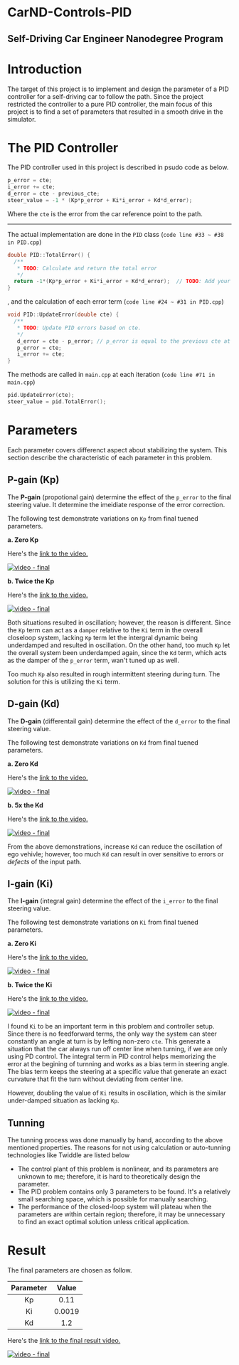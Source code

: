 # CarND-Controls-PID
Self-Driving Car Engineer Nanodegree Program
---


[//]: # (Image References)

[image0]: ./pictures/architecture.png "processing flow"
[image1]: ./pictures/trajectory_generation.png "trajectory generation"
[image2]: ./pictures/speed_scheduling.png "speed scheduling"
[image3]: ./pictures/behavior_planning.png "behavior planning"

# Introduction

The target of this project is to implement and design the parameter of a PID controller for a self-driving car to follow the path. Since the project restricted the controller to a pure PID controller, the main focus of this project is to find a set of parameters that resulted in a smooth drive in the simulator.

# The PID Controller

The PID controller used in this project is described in psudo code as below.

```c++
p_error = cte;
i_error += cte;
d_error = cte - previous_cte; 
steer_value = -1 * (Kp*p_error + Ki*i_error + Kd*d_error);
```

Where the `cte` is the error from the car reference point to the path.

---

The actual implementation are done in the `PID` class (`code line #33 ~ #38 in PID.cpp`)

```c++
double PID::TotalError() {
  /**
   * TODO: Calculate and return the total error
   */
  return -1*(Kp*p_error + Ki*i_error + Kd*d_error);  // TODO: Add your total error calc here!
}
```

, and the calculation of each error term (`code line #24 ~ #31 in PID.cpp`)

```c++
void PID::UpdateError(double cte) {
  /**
   * TODO: Update PID errors based on cte.
   */
   d_error = cte - p_error; // p_error is equal to the previous cte at current stage
   p_error = cte;
   i_error += cte;
}
```

The methods are called in `main.cpp` at each iteration 
(`code line #71 in main.cpp`)

```c++
pid.UpdateError(cte);
steer_value = pid.TotalError();
```


# Parameters

Each parameter covers differenct aspect about stabilizing the system. This section describe the characteristic of each parameter in this problem.

## P-gain (Kp)

The **P-gain** (propotional gain) determine the effect of the `p_error` to the final steering value. It determine the imeidiate response of the error correction.

 The following test demonstrate variations on `Kp` from final tuened parameters.


**a. Zero Kp**

Here's the [link to the video.](https://youtu.be/UBVHEr5Cb4c)

[![video - final](http://img.youtube.com/vi/UBVHEr5Cb4c/0.jpg)](https://youtu.be/UBVHEr5Cb4c)



**b. Twice the Kp**


Here's the [link to the video.](https://youtu.be/Zd_zaaDy7SE)

[![video - final](http://img.youtube.com/vi/Zd_zaaDy7SE/0.jpg)](https://youtu.be/Zd_zaaDy7SE)



Both situations resulted in oscillation; however, the reason is different. Since the `Kp` term can act as a `damper` relative to the `Ki` term in the overall closeloop system, lacking `Kp` term let the intergral dynamic being underdamped and resulted in oscillation. On the other hand, too much `Kp` let the overall system been underdamped again, since the `Kd` term, which acts as the damper of the `p_error` term, wan't tuned up as well.

Too much `Kp` also resulted in rough intermittent steering during turn. The solution for this is utilizing the `Ki` term.

## D-gain (Kd)

The **D-gain** (differentail gain) determine the effect of the `d_error` to the final steering value. 

 The following test demonstrate variations on `Kd` from final tuened parameters.

**a. Zero Kd**

Here's the [link to the video.](https://youtu.be/qeMfHjFftTE)

[![video - final](http://img.youtube.com/vi/qeMfHjFftTE/0.jpg)](https://youtu.be/qeMfHjFftTE)



**b. 5x the Kd**


Here's the [link to the video.](https://youtu.be/wV24Bibx8SE)

[![video - final](http://img.youtube.com/vi/wV24Bibx8SE/0.jpg)](https://youtu.be/wV24Bibx8SE)


From the above demonstrations, increase `Kd` can reduce the oscillation of ego vehivle; however, too much `Kd` can result in over sensitive to errors or _defects_ of the input path.


## I-gain (Ki)

The **I-gain** (integral gain) determine the effect of the `i_error` to the final steering value.  

 The following test demonstrate variations on `Ki` from final tuened parameters.

**a. Zero Ki**

Here's the [link to the video.](https://youtu.be/x1ZoREgAHco)

[![video - final](http://img.youtube.com/vi/x1ZoREgAHco/0.jpg)](https://youtu.be/x1ZoREgAHco)



**b. Twice the Ki**

Here's the [link to the video.](https://youtu.be/36640Dd5fg0)

[![video - final](http://img.youtube.com/vi/36640Dd5fg0/0.jpg)](https://youtu.be/36640Dd5fg0)

I found `Ki` to be an important term in this problem and controller setup. Since there is no feedforward terms, the only way the system can steer constantly an angle at turn is by lefting non-zero `cte`. This generate a situation that the car always run off center line when turning, if we are only using PD control. The integral term in PID control helps memorizing the error at the begining of turnning and works as a bias term in steering angle. The bias term keeps the steering at a specific value that generate an exact curvature that fit the turn without deviating from center line.

However, doubling the value of `Ki` results in oscillation, which is the similar under-damped situation as lacking `Kp`.


## Tunning


The tunning process was done manually by hand, according to the above mentioned properties. The reasons for not using calculation or auto-tunning technologies like Twiddle are listed below
- The control plant of this problem is nonlinear, and its parameters are unknown to me; therefore, it is hard to theoretically design the parameter.
- The PID problem contains only 3 parameters to be found. It's a relatively small searching space, which is possible for manually searching.
- The performance of the closed-loop system will plateau when the parameters are within certain region; therefore, it may be unnecessary to find an exact optimal solution unless critical application.



# Result

The final parameters are chosen as follow.

|Parameter| Value|
|:---:|:---:|
| Kp  | 0.11|
| Ki  | 0.0019|
| Kd  | 1.2|

Here's the [link to the final result video.](https://youtu.be/ywz0B7GqCwU)

[![video - final](http://img.youtube.com/vi/ywz0B7GqCwU/0.jpg)](https://youtu.be/ywz0B7GqCwU)


